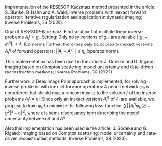 Implementation of the RESESOP-Kaczmarz method presented in the article:
S. Blanke, B. Hahn and A. Wald; 
Inverse problems with inexact forward operator: Iterative regularization and application in dynamic imaging;
Inverse Problems, 36 (2020).

Goal of RESESOP-Kaczmarz: Find solution f of multiple linear inverse problems $A_i f = g_i$.
Setting: Only noisy versions of g_i are available $||g_i - g_i^\delta|| < \delta_i$ (L2-norm).
         Further, there may only be access to inexact versions $A_i^\eta$ of forward operators: $||A_i - A_i^\eta|| \leq \eta_i$ (operator norm).

This implementation has been used in the article:
J. Gödeke and G. Rigaud;
Imaging based on Compton scattering: model uncertainty and data-driven reconstruction methods;
Inverse Problems, 39 (2023).

Furthermore, a Deep Image Prior approach is implemented, for solving inverse problems with inexact forward operators:
A neural network $\varphi_\theta$ is considered that should map a random input $z$ to the solution $f$ of the inverse problems $A_i f = g_i$.
Since only an inexact versions $A^\eta_i$ of $A_i$ are available, we propose to train $\varphi_\theta$ to minimize the following loss-function:
$\sum \Vert \vert A_i^\eta \varphi_\theta(z) - g^\delta \vert^2 - c \Vert^2,$ where $c$ is some discrepancy term describing the model uncertainty between $A$ and $A^\eta$.

Also this implementation has been used in the article:
J. Gödeke and G. Rigaud;
Imaging based on Compton scattering: model uncertainty and data-driven reconstruction methods;
Inverse Problems, 39 (2023).
